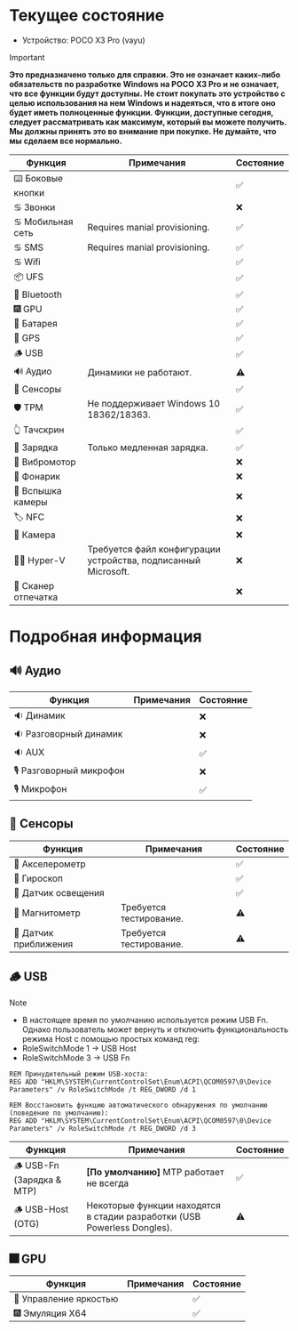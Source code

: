 # Текущее состояние
- Устройство: POCO X3 Pro (vayu)
> [!IMPORTANT]
> **Это предназначено только для справки. Это не означает каких-либо обязательств по разработке Windows на POCO X3 Pro и не означает, что все функции будут доступны. Не стоит покупать это устройство с целью использования на нем Windows и надеяться, что в итоге оно будет иметь полноценные функции. Функции, доступные сегодня, следует рассматривать как максимум, который вы можете получить. Мы должны принять это во внимание при покупке. Не думайте, что мы сделаем все нормально.**

| Функция                | Примечания                                                                                   | Состояние         |
|------------------------|-----------------------------------------------------------------------------------------|----------------|
| ⌨️ Боковые кнопки      |                                         | ✅            |
| ♋ Звонки              |                                         | ❌            |
| ♋ Мобильная сеть      | Requires manial provisioning.           | ✅            |
| ♋ SMS                 | Requires manial provisioning.           | ✅            |
| ♋ Wifi                |                                         | ✅            |
| 📦 UFS                 |                                         | ✅            |
| 🔵 Bluetooth           |                                         | ✅            |
| 🎆 GPU                 |                                         | ✅            |
| 🔋 Батарея             |                                         | ✅            |
| 📌 GPS                 |                                         | ✅            |
| 🪵 USB                 |                                         | ✅            |
| 🔊 Аудио               | Динамики не работают.                   | ⚠️            |
| 🧭 Сенсоры             |                                         | ✅            |
| 🛡️ TPM                 | Не поддерживает Windows 10 18362/18363. | ✅            |
| 👆 Тачскрин            |                                         | ✅            |
| 🔌 Зарядка             | Только медленная зарядка.               | ✅            |
| 📳 Вибромотор          |                                         | ❌            |
| 🔦 Фонарик             |                                         | ❌            |
| 📸 Вспышка камеры      |                                         | ❌            |
| 🏷️ NFC                 |                                         | ❌            |
| 📸 Камера              |                                         | ❌            |
| 🧑‍💼 Hyper-V             | Требуется файл конфигурации устройства, подписанный Microsoft.      | ❌           |
| 🧬 Сканер отпечатка    |                                         | ❌            |

# Подробная информация

## 🔊 Аудио
| Функция                | Примечания                                                                                   | Состояние         |
|------------------------|-----------------------------------------------------------------------------------------|----------------|
| 🔉 Динамик       |                                     | ❌            |
| 🔉 Разговорный динамик    |                                     | ❌            |
| 🔉 AUX                 |                                     | ✅            |
| 🎙️ Разговорный микрофон    |                                     | ❌            |
| 🎙️ Микрофон |                                     | ✅            |

## 🧭 Сенсоры
| Функция                | Примечания                                                                                   | Состояние         |
|------------------------|-----------------------------------------------------------------------------------------|----------------|
| 🧭 Акселерометр       |                                     | ✅            |
| 🧭 Гироскоп           |                    | ✅            |
| 🧭 Датчик освещения        |                                     | ✅            |
| 🧭 Магнитометр        | Требуется тестирование.                   | ⚠️            |
| 🧭 Датчик приближения           | Требуется тестирование.                   | ⚠️            |

## 🪵 USB
> [!NOTE]
> - В настоящее время по умолчанию используется режим USB Fn. Однако пользователь может вернуть и отключить функциональность режима Host с помощью простых команд reg:
> - RoleSwitchMode 1 -> USB Host
> - RoleSwitchMode 3 -> USB Fn
```batch
REM Принудительный режим USB-хоста:
REG ADD "HKLM\SYSTEM\CurrentControlSet\Enum\ACPI\QCOM0597\0\Device Parameters" /v RoleSwitchMode /t REG_DWORD /d 1
```
```batch
REM Восстановить функцию автоматического обнаружения по умолчанию (поведение по умолчанию):
REG ADD "HKLM\SYSTEM\CurrentControlSet\Enum\ACPI\QCOM0597\0\Device Parameters" /v RoleSwitchMode /t REG_DWORD /d 3
```

| Функция                         | Примечания                                                                                   | Состояние         |
|---------------------------------|-----------------------------------------------------------------------------------------|----------------|
| 🪵 USB-Fn   (Зарядка & MTP)   | **[По умолчанию]** MTP работает не всегда | ✅            |
| 🪵 USB-Host (OTG)              |  Некоторые функции находятся в стадии разработки (USB Powerless Dongles).          | ⚠️            |


## 🎆 GPU 
| Функция                | Примечания                                                                                   | Состояние         |
|------------------------|-----------------------------------------------------------------------------------------|----------------|
| 📲 Управление яркостью  |                                     | ✅            |
| 🎆 Эмуляция X64      |                                     | ✅            |